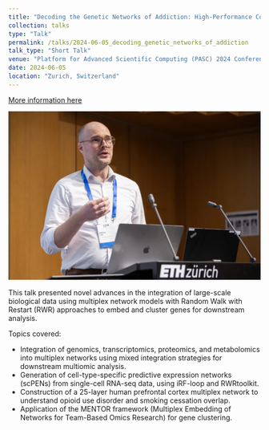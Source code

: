```yaml
---
title: "Decoding the Genetic Networks of Addiction: High-Performance Computing for Insight into Opioid and Nicotine Dependency"
collection: talks
type: "Talk"
permalink: /talks/2024-06-05_decoding_genetic_networks_of_addiction
talk_type: "Short Talk"
venue: "Platform for Advanced Scientific Computing (PASC) 2024 Conference"
date: 2024-06-05
location: "Zurich, Switzerland"
---
```



[More information here](https://pasc24.pasc-conference.org/)  
<!-- [View presentation slides (PDF)](link-to-your-pdf-if-uploaded-to-GitHub-or-site) -->

![](/images/talks/2024-06-05-decoding_genetic_networks_of_addiction/pasc24_talk_podium.jpg)

This talk presented novel advances in the integration of large-scale biological data using multiplex network models with Random Walk with Restart (RWR) approaches to embed and cluster genes for downstream analysis. 


Topics covered:
- Integration of genomics, transcriptomics, proteomics, and metabolomics into multiplex networks using mixed integration strategies for downstream multiomic analysis.
- Generation of cell-type-specific predictive expression networks (scPENs) from single-cell RNA-seq data, using iRF-loop and RWRtoolkit.
- Construction of a 25-layer human prefrontal cortex multiplex network to understand opioid use disorder and smoking cessation overlap.
- Application of the MENTOR framework (Multiplex Embedding of Networks for Team-Based Omics Research) for gene clustering.

